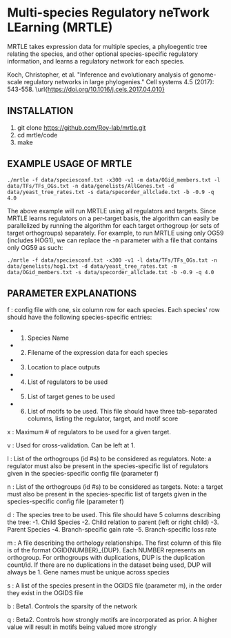 # Multi-species Regulatory neTwork LEarning (MRTLE) 

MRTLE takes expression data for multiple species, a phyloegentic tree relating the species, and other optional species-specific regulatory information, and learns a regulatory network for each species.

Koch, Christopher, et al. "Inference and evolutionary analysis of genome-scale regulatory networks in large phylogenies." Cell systems 4.5 (2017): 543-558.
\url{https://doi.org/10.1016/j.cels.2017.04.010}

## INSTALLATION
1) git clone https://github.com/Roy-lab/mrtle.git 
2) cd mrtle/code 
3) make


## EXAMPLE USAGE OF MRTLE
```./mrtle -f data/speciesconf.txt -x300 -v1 -m data/OGid_members.txt -l data/TFs/TFs_OGs.txt -n data/genelists/AllGenes.txt -d data/yeast_tree_rates.txt -s data/specorder_allclade.txt -b -0.9 -q 4.0```


The above example will run MRTLE using all regulators and targets. Since MRTLE learns regulators on a per-target basis, the algorithm can easily be parallelized by running the algorithm for each target orthogroup (or sets of target orthogroups) separately. For example, to run MRTLE using only OG59 (includes HOG1), we can replace the -n parameter with a file that contains only OG59 as such:

```./mrtle -f data/speciesconf.txt -x300 -v1 -l data/TFs/TFs_OGs.txt -n data/genelists/hog1.txt -d data/yeast_tree_rates.txt -m data/OGid_members.txt -s data/specorder_allclade.txt -b -0.9 -q 4.0```


## PARAMETER EXPLANATIONS
f : config file with one, six column row for each species. Each species' row should have the following species-specific entries:
- 1. Species Name
- 2. Filename of the expression data for each species
- 3. Location to place outputs
- 4. List of regulators to be used
- 5. List of target genes to be used
- 6. List of motifs to be used. This file should have three tab-separated columns, listing the regulator, target, and motif score

x : Maximum # of regulators to be used for a given target.

v : Used for cross-validation. Can be left at 1.

l : List of the orthogroups (id #s) to be considered as regulators. Note: a regulator must also be present in the species-specific list of regulators given in the species-specific config file (parameter f)

n : List of the orthogroups (id #s) to be considered as targets. Note: a target must also be present in the species-specific list of targets given in the species-specific config file (parameter f)

d : The species tree to be used. This file should have 5 columns describing the tree:
	-1. Child Species
	-2. Child relation to parent (left or right child)
	-3. Parent Species
	-4. Branch-specific gain rate
	-5. Branch-specific loss rate

m : A file describing the orthology relationships. The first column of this file is of the format OGID{NUMBER}_{DUP}. Each NUMBER represents an orthogroup. For orthogroups with duplications, DUP is the duplication count/id. If there are no duplications in the dataset being used, DUP will always be 1. Gene names must be unique across species	

s : A list of the species present in the OGIDS file (parameter m), in the order they exist in the OGIDS file

b : Beta1. Controls the sparsity of the network 

q : Beta2. Controls how strongly motifs are incorporated as prior. A higher value will result in motifs being valued more strongly
